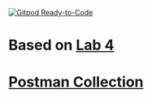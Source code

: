 [![Gitpod Ready-to-Code](https://img.shields.io/badge/Gitpod-Ready--to--Code-blue?logo=gitpod)](https://gitpod.io/#https://github.com/uwidcit/info2602l4.git)

# Based on [Lab 4](https://weblabs.web.app/2602l4/#0)

# [Postman Collection](https://documenter.getpostman.com/view/583570/TWDanFZc)